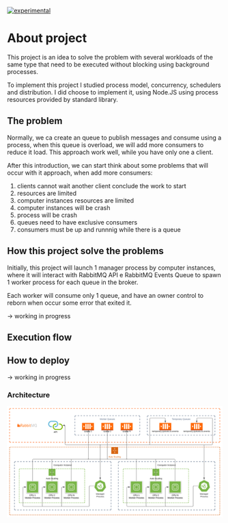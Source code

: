 [![experimental](http://badges.github.io/stability-badges/dist/experimental.svg)](http://github.com/badges/stability-badges)

# About project

This project is an idea to solve the problem with several workloads of the same type that need to be executed without blocking using background processes.

To implement this project I studied process model, concurrency, schedulers and distribution. I did choose to implement it, using Node.JS using process resources provided by standard library.

## The problem

Normally, we ca create an queue to publish messages and consume using a process, when this queue is overload, we will add more consumers to reduce it load. This approach work well, while you have only one a client.

After this introduction, we can start think about some problems that will occur with it approach, when add more consumers:

1. clients cannot wait another client conclude the work to start
2. resources are limited
3. computer instances resources are limited
4. computer instances will be crash
5. process will be crash
6. queues need to have exclusive consumers
7. consumers must be up and runnnig while there is a queue

## How this project solve the problems

Initially, this project will launch 1 manager process by computer instances, where it will interact with RabbitMQ API e RabbitMQ Events Queue to spawn 1 worker process for each queue in the broker.

Each worker will consume only 1 queue, and have an owner control to reborn when occur some error that exited it.

-> working in progress

## Execution flow



## How to deploy

-> working in progress

### Architecture

![Architecture](./docs/images/architecture-consumer-queue-scheduler.svg "Architecture")